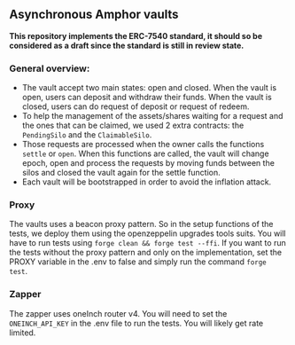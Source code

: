 ## Asynchronous Amphor vaults

**This repository implements the ERC-7540 standard, it should so be considered as a draft since the standard is still in review state.**

### General overview:

- The vault accept two main states: open and closed. When the vault is open, users can deposit and withdraw their funds. When the vault is closed, users can do request of deposit or request of redeem.
- To help the management of the assets/shares waiting for a request and the ones that can be claimed, we used 2 extra contracts: the `PendingSilo` and the `ClaimableSilo`.
- Those requests are processed when the owner calls the functions `settle` or `open`. When this functions are called, the vault will change epoch, open and process the requests by moving funds between the silos and closed the vault again for the settle function.
- Each vault will be bootstrapped in order to avoid the inflation attack.

### Proxy

The vaults uses a beacon proxy pattern. So in the setup functions of the tests,
we deploy them using the openzeppelin upgrades tools suits. You will have to run
tests using `forge clean && forge test --ffi`. If you want to run the tests without the proxy pattern and only on the implementation, set the PROXY variable in the .env to false and simply run the command `forge test`.

### Zapper

The zapper uses oneInch router v4. You will need to set the `ONEINCH_API_KEY` in the .env file to run the tests. You will likely get rate limited.
